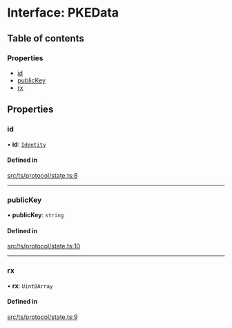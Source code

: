 # Interface: PKEData

## Table of contents

### Properties

- [id](PKEData.md#id)
- [publicKey](PKEData.md#publickey)
- [rx](PKEData.md#rx)

## Properties

### id

• **id**: [`Identity`](Identity.md)

#### Defined in

[src/ts/protocol/state.ts:8](https://gitlab.com/i3-market/code/wp3/t3.2/i3m-wallet-monorepo/-/blob/fe110225/packages/wallet-protocol/src/ts/protocol/state.ts#L8)

___

### publicKey

• **publicKey**: `string`

#### Defined in

[src/ts/protocol/state.ts:10](https://gitlab.com/i3-market/code/wp3/t3.2/i3m-wallet-monorepo/-/blob/fe110225/packages/wallet-protocol/src/ts/protocol/state.ts#L10)

___

### rx

• **rx**: `Uint8Array`

#### Defined in

[src/ts/protocol/state.ts:9](https://gitlab.com/i3-market/code/wp3/t3.2/i3m-wallet-monorepo/-/blob/fe110225/packages/wallet-protocol/src/ts/protocol/state.ts#L9)
